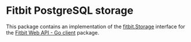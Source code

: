 # Fitbit PostgreSQL storage

This package contains an implementation of the [fitbit.Storage](https://github.com/galeone/fitbit/blob/main/storage.go) interface for the [Fitbit Web API - Go client](https://github.com/galeone/fitbit) package.



